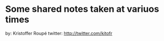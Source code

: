 Some shared notes taken at variuos times
========================================

by: Kristoffer Roup&eacute;
twitter: http://twitter.com/kitofr
